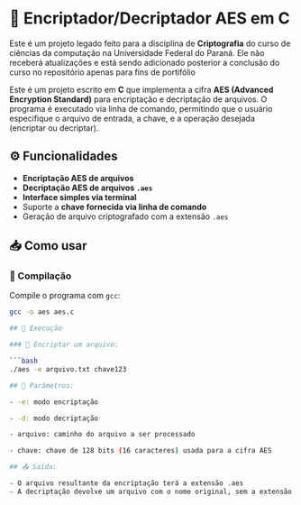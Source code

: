 # 🔐 Encriptador/Decriptador AES em C

Este é um projeto legado feito para a disciplina de **Criptografia** do curso de ciências da computação na Universidade Federal do Paraná. Ele não receberá atualizações e está sendo adicionado posterior a conclusão do curso no repositório apenas para fins de portifólio

Este é um projeto escrito em **C** que implementa a cifra **AES (Advanced Encryption Standard)** para encriptação e decriptação de arquivos. O programa é executado via linha de comando, permitindo que o usuário especifique o arquivo de entrada, a chave, e a operação desejada (encriptar ou decriptar).

## ⚙️ Funcionalidades

- **Encriptação AES de arquivos**
- **Decriptação AES de arquivos `.aes`**
- **Interface simples via terminal**
- Suporte a **chave fornecida via linha de comando**
- Geração de arquivo criptografado com a extensão `.aes`

## 📥 Como usar

### 🔧 Compilação

 Compile o programa com `gcc`:

 ```bash
 gcc -o aes aes.c

## 🚀 Execução

### 🔐 Encriptar um arquivo:

```bash
./aes -e arquivo.txt chave123

## 📌 Parâmetros:

- -e: modo encriptação

- -d: modo decriptação

- arquivo: caminho do arquivo a ser processado

- chave: chave de 128 bits (16 caracteres) usada para a cifra AES

## 📤 Saída:

- O arquivo resultante da encriptação terá a extensão .aes
- A decriptação devolve um arquivo com o nome original, sem a extensão .aes
